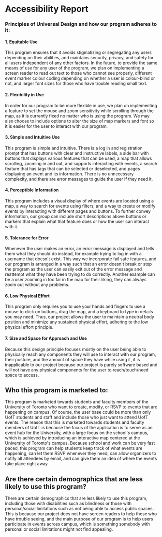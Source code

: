 # Accessibility Report

### Principles of Universal Design and how our program adheres to it:

#### 1. Equitable Use

This program ensures that it avoids stigmatizing or segregating any users depending on their abilities, and maintains security, privacy, and safety
for all users independent of any other factors. In the future, to provide the same means of use for any user of the program, we plan on 
implementing a screen reader to read out text to those who cannot see properly, different event marker colour coding depending on whether
a user is colour-blind or not, and larger font sizes for those who have trouble reading small text.

#### 2. Flexibility in Use

In order for our program to be more flexible in use, we plan on implementing a feature to set the mouse and zoom sensitivity while scrolling
through the map, as it is currently fixed no matter who is using the program. We may also choose to include options to alter the size of
map markers and font so it is easier for the user to interact with our program.

#### 3. Simple and Intuitive Use
This program is simple and intuitive. There is a log in and registration prompt that has buttons with clear and instructive labels,
a side bar with buttons that displays various features that can be used, a map that allows scrolling, zooming in and out, and supports
interacting with events, a search feature that has tags that can be selected or deselected, and pages displaying an event and its information.
There is no unnecessary complexity, and there are error messages to guide the user if they need it.

#### 4. Perceptible Information

This program includes a visual display of where events are located using a map, a way to search for events using filters, and a way to create or
modify events by interacting with different pages and buttons. To further convey information, our group can include short descriptions above
buttons or markers that explain what that feature does or how the user can interact with it.

#### 5. Tolerance for Error

Whenever the user makes an error, an error message is displayed and tells them what they should do instead, for example trying to log in
with a username that doesn't exist. This way we incorporate fail safe features, and our program is arranged in a way such that an error doesn't
break or stop the program as the user can easily exit out of the error message and reattempt what they have been trying to do correctly. 
Another example can be a user zooming in too far in the map for their liking, they can always zoom out without any problems.

#### 6. Low Physical Effort

This program only requires you to use your hands and fingers to use a mouse to click on buttons, drag the map, and a keyboard to type in details you 
may need. Thus, our project allows the user to maintain a neutral body position and minimize any sustained physical effort, adhering to the low
physical effort principle.

#### 7. Size and Space for Approach and Use

Because this design principle focuses mostly on the user being able to physically reach any components they will use to interact with our 
program, their posture, and the amount of space they have while using it, it is inapplicable to our project because our project is purely 
software based and will not have any physical components for the user to reach/touch/need space to access.

## Who this program is marketed to:

This program is marketed towards students and faculty members of the University of Toronto who want to create, modify, or RSVP to events that are happening on campus. Of course, the user base could be more than only UofT students and staff and include those who just want to attend UofT events. The reason that this is marketed towards students and faculty members of UofT is because the focus of the application is to serve as an event hub for the University, with a large
focus on the school's campus, which is achieved by introducing an interactive map centered at the University of Toronto's campus. Because school and work can be very fast paced, this program can help students keep track of what events are happening,
can let them RSVP whenever they need, can allow organizers to notify all attendees by email, and can give them an idea of where
the events take place right away.

## Are there certain demographics that are less likely to use this program? 

There are certain demographics that are less likely to use this program, including those with disabilities such as blindness or those with personal/social limitations such as not being able to access public spaces. This is because our project does not have screen readers to help those who have trouble seeing, and the main purpose of our program is to help users participate in events across campus, which is something somebody with personal or social limitations might not find appealing.
